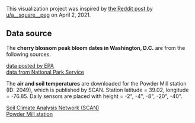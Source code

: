 This visualization project was inspired by [the Reddit post by u/a__square__peg](https://www.reddit.com/r/dataisbeautiful/comments/miihce/oc_explaining_peak_cherry_blossom_with_warming/) on April 2, 2021. 

## Data source

The __cherry blossom peak bloom dates in Washington, D.C.__ are from the following sources.

[data posted by EPA](https://www.epa.gov/climate-indicators/cherry-blossoms#tab-4)  
[data from National Park Service](https://www.nps.gov/subjects/cherryblossom/bloom-watch.htm)

The __air and soil temperatures__ are downloaded for the Powder Mill station (ID: 2049), which is published by SCAN. Station latitude = 39.02, longitude = -76.85. Daily sensors are placed with height = -2", -4", -8", -20", -40".

[Soil Climate Analysis Network (SCAN)](https://www.wcc.nrcs.usda.gov/scan/)  
[Powder Mill station](https://wcc.sc.egov.usda.gov/nwcc/site?sitenum=2049)

